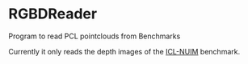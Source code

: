 RGBDReader
==========

Program to read PCL pointclouds from Benchmarks

Currently it only reads the depth images of the
[ICL-NUIM](http://www.doc.ic.ac.uk/~ahanda/VaFRIC/iclnuim.html) benchmark.
